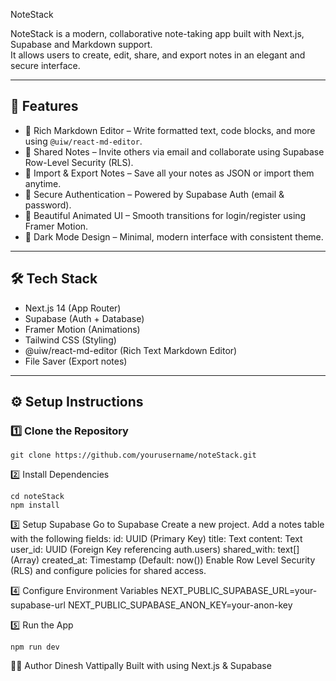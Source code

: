 NoteStack

NoteStack is a modern, collaborative note-taking app built with Next.js, Supabase and Markdown support.  
It allows users to create, edit, share, and export notes in an elegant and secure interface.

---

## 🚀 Features

- 📝 Rich Markdown Editor – Write formatted text, code blocks, and more using `@uiw/react-md-editor`.
- 👥 Shared Notes – Invite others via email and collaborate using Supabase Row-Level Security (RLS).
- 💾 Import & Export Notes – Save all your notes as JSON or import them anytime.
- 🔐 Secure Authentication – Powered by Supabase Auth (email & password).
- 🎨 Beautiful Animated UI – Smooth transitions for login/register using Framer Motion.
- 🌙 Dark Mode Design – Minimal, modern interface with consistent theme.

---

## 🛠️ Tech Stack

- Next.js 14 (App Router)
- Supabase (Auth + Database)
- Framer Motion (Animations)
- Tailwind CSS (Styling)
- @uiw/react-md-editor (Rich Text Markdown Editor)
- File Saver (Export notes)

---

## ⚙️ Setup Instructions

### 1️⃣ Clone the Repository
```
git clone https://github.com/yourusername/noteStack.git
```

2️⃣ Install Dependencies
```
cd noteStack
npm install
```

3️⃣ Setup Supabase
Go to Supabase
Create a new project.
Add a notes table with the following fields:
id: UUID (Primary Key)
title: Text
content: Text
user_id: UUID (Foreign Key referencing auth.users)
shared_with: text[] (Array)
created_at: Timestamp (Default: now())
Enable Row Level Security (RLS) and configure policies for shared access.

4️⃣ Configure Environment Variables
NEXT_PUBLIC_SUPABASE_URL=your-supabase-url
NEXT_PUBLIC_SUPABASE_ANON_KEY=your-anon-key

5️⃣ Run the App
```
npm run dev
```

🧑‍💻 Author
Dinesh Vattipally
Built with using Next.js & Supabase
